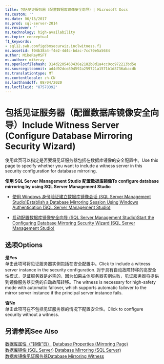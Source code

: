 ```yaml
---
title: 包括见证服务器（配置数据库镜像安全向导）| Microsoft Docs
ms.custom: ''
ms.date: 06/13/2017
ms.prod: sql-server-2014
ms.reviewer: ''
ms.technology: high-availability
ms.topic: conceptual
f1_keywords:
- sql12.swb.configdbmsecurwiz.inclwitness.f1
ms.assetid: f04b38a4-f4e2-4d4c-bdac-7cc70e5a5684
author: MikeRayMSFT
ms.author: mikeray
ms.openlocfilehash: 314d2205463436e2182b8d1a4cc0cc972213bd5e
ms.sourcegitcommit: ad4d92dce894592a259721a1571b1d8736abacdb
ms.translationtype: MT
ms.contentlocale: zh-CN
ms.lasthandoff: 08/04/2020
ms.locfileid: "87578392"
---
```

# <a name="include-witness-server-configure-database-mirroring-security-wizard"></a><span data-ttu-id="eec7e-102">包括见证服务器（配置数据库镜像安全向导）</span><span class="sxs-lookup"><span data-stu-id="eec7e-102">Include Witness Server (Configure Database Mirroring Security Wizard)</span></span>
  <span data-ttu-id="eec7e-103">使用此页可以指定是否要将见证服务器包括在数据库镜像的安全配置中。</span><span class="sxs-lookup"><span data-stu-id="eec7e-103">Use this page to specify whether you want to include a witness server in this security configuration for database mirroring.</span></span>  
  
 <span data-ttu-id="eec7e-104">**使用 SQL Server Management Studio 配置数据库镜像**</span><span class="sxs-lookup"><span data-stu-id="eec7e-104">**To configure database mirroring by using SQL Server Management Studio**</span></span>  
  
-   [<span data-ttu-id="eec7e-105">使用 Windows 身份验证建立数据库镜像会话 (SQL Server Management Studio)</span><span class="sxs-lookup"><span data-stu-id="eec7e-105">Establish a Database Mirroring Session Using Windows Authentication &#40;SQL Server Management Studio&#41;</span></span>](establish-database-mirroring-session-windows-authentication.md)  
  
-   [<span data-ttu-id="eec7e-106">启动配置数据库镜像安全向导 (SQL Server Management Studio)</span><span class="sxs-lookup"><span data-stu-id="eec7e-106">Start the Configuring Database Mirroring Security Wizard &#40;SQL Server Management Studio&#41;</span></span>](start-the-configuring-database-mirroring-security-wizard.md)  
  
## <a name="options"></a><span data-ttu-id="eec7e-107">选项</span><span class="sxs-lookup"><span data-stu-id="eec7e-107">Options</span></span>  
 <span data-ttu-id="eec7e-108">**是**</span><span class="sxs-lookup"><span data-stu-id="eec7e-108">**Yes**</span></span>  
 <span data-ttu-id="eec7e-109">单击此项可将见证服务器实例包括在安全配置中。</span><span class="sxs-lookup"><span data-stu-id="eec7e-109">Click to include a witness server instance in the security configuration.</span></span> <span data-ttu-id="eec7e-110">对于具有自动故障转移的高安全性模式，见证服务器是必需的，因为如果主体服务器实例失败，见证服务器将提供到镜像服务器实例的自动故障转移。</span><span class="sxs-lookup"><span data-stu-id="eec7e-110">The witness is necessary for high-safety mode with automatic failover, which supports automatic failover to the mirror server instance if the principal server instance fails.</span></span>  
  
 <span data-ttu-id="eec7e-111">**否**</span><span class="sxs-lookup"><span data-stu-id="eec7e-111">**No**</span></span>  
 <span data-ttu-id="eec7e-112">单击此项可在不包括见证服务器的情况下配置安全性。</span><span class="sxs-lookup"><span data-stu-id="eec7e-112">Click to configure security without a witness.</span></span>  
  
## <a name="see-also"></a><span data-ttu-id="eec7e-113">另请参阅</span><span class="sxs-lookup"><span data-stu-id="eec7e-113">See Also</span></span>  
 <span data-ttu-id="eec7e-114">[数据库属性（“镜像”页）](../../relational-databases/databases/database-properties-mirroring-page.md) </span><span class="sxs-lookup"><span data-stu-id="eec7e-114">[Database Properties &#40;Mirroring Page&#41;](../../relational-databases/databases/database-properties-mirroring-page.md) </span></span>  
 <span data-ttu-id="eec7e-115">[数据库镜像 (SQL Server)](database-mirroring-sql-server.md) </span><span class="sxs-lookup"><span data-stu-id="eec7e-115">[Database Mirroring &#40;SQL Server&#41;](database-mirroring-sql-server.md) </span></span>  
 [<span data-ttu-id="eec7e-116">数据库镜像见证服务器</span><span class="sxs-lookup"><span data-stu-id="eec7e-116">Database Mirroring Witness</span></span>](database-mirroring-witness.md)  
  
  
